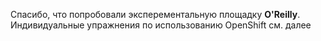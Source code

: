 Спасибо, что попробовали эксперементальную площадку **O'Reilly**. 
Индивидуальные упражнения по использованию OpenShift см. далее
